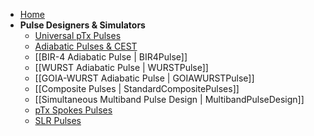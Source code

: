 *   [Home](./Home.md)
*   **Pulse Designers & Simulators**
    *   [Universal pTx Pulses](./UniversalPTxPulses.md)
    *   [Adiabatic Pulses & CEST](./AdiabaticCESTPulses.md)
    *   [[BIR-4 Adiabatic Pulse | BIR4Pulse]]
    *   [[WURST Adiabatic Pulse | WURSTPulse]]
    *   [[GOIA-WURST Adiabatic Pulse | GOIAWURSTPulse]]
    *   [[Composite Pulses | StandardCompositePulses]]
    *   [[Simultaneous Multiband Pulse Design | MultibandPulseDesign]]
    *   [pTx Spokes Pulses](./PTxSpokesPulses.md)
    *   [SLR Pulses](./SLRPulses.md)
